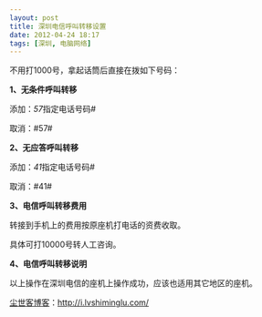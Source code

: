```yaml
---
layout: post
title: 深圳电信呼叫转移设置
date: 2012-04-24 18:17
tags: [深圳, 电脑网络]
---
```

不用打1000号，拿起话筒后直接在拨如下号码：

<strong>1、无条件呼叫转移</strong>

添加：*57*指定电话号码#

取消：#57#

<strong>2、无应答呼叫转移</strong>

添加：*41*指定电话号码#

取消：#41#

<strong>3、电信呼叫转移费用</strong>

转接到手机上的费用按原座机打电话的资费收取。

具体可打10000号转人工咨询。

<strong>4、电信呼叫转移说明</strong>

以上操作在深圳电信的座机上操作成功，应该也适用其它地区的座机。

<a href="http://i.lvshiminglu.com/">尘世客博客</a>：<a href="http://i.lvshiminglu.com/">http://i.lvshiminglu.com/</a>

